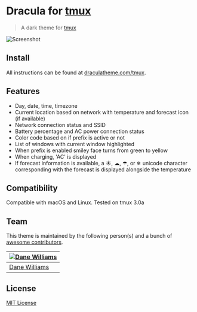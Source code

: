 # Dracula for [tmux](https://github.com/tmux/tmux/wiki)

> A dark theme for [tmux](https://github.com/tmux/tmux/wiki)

![Screenshot](./screenshot.png)

## Install

All instructions can be found at [draculatheme.com/tmux](https://draculatheme.com/tmux).

## Features

* Day, date, time, timezone
* Current location based on network with temperature and forecast icon (if available)
* Network connection status and SSID
* Battery percentage and AC power connection status
* Color code based on if prefix is active or not
* List of windows with current window highlighted
* When prefix is enabled smiley face turns from green to yellow
* When charging, 'AC' is displayed
* If forecast information is available, a ☀, ☁, ☂, or ❄ unicode character corresponding with the forecast is displayed alongside the temperature

## Compatibility

Compatible with macOS and Linux. Tested on tmux 3.0a

## Team

This theme is maintained by the following person(s) and a bunch of [awesome contributors](https://github.com/dracula/tmux/graphs/contributors).

[![Dane Williams](https://avatars3.githubusercontent.com/u/22798229?v=4&s=70)](https://github.com/danerwilliams) |
--- |
[Dane Williams](https://github.com/danerwilliams) |

## License

[MIT License](./LICENSE)
